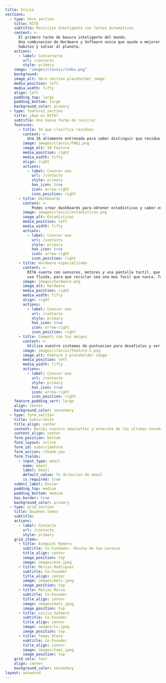 ```yaml
---
title: Inicio
sections:
  - type: hero_section
    title: RITA
    subtitle: Reciclaje Inteligente con Tachos Automaticos
    content: >-
      El primero tacho de basura inteligente del mundo.
      Una combinacion de Hardware y Software unica que ayuda a mejorar tus
      habitos y salvar al planeta.
    actions:
      - label: Contactarse
        url: /contacto
        style: primary
    image: "images/classic/index.png"
    background: 
    image_alt: Hero section placeholder image
    media_position: left
    media_width: fifty
    align: left
    padding_top: large
    padding_bottom: large
    background_color: primary
  - type: features_section
    title: ¿Que es RITA?
    subtitle: Una nueva forma de reciclar
    features:
      - title: IA que clasifica residuos
        content: >-
          Una IA altamente entrenada para saber distinguir que residuo pertenece a cada categoria
        image: images/classic/FAQ1.png
        image_alt: IA Feature
        media_position: right
        media_width: fifty
        align: right
        actions:
          - label: Conocer mas
            url: /contacto
            style: primary
            has_icon: true
            icon: arrow-right
            icon_position: right
      - title: Dashboards
        content: >-
            Podes crear dashboards para obtener estadisticas y saber exactamente cuanto estas reciclando, tambien podes hacerlos publicos para que todos vean cuanto reciclas
        image: images/classic/estadisticas.png
        image_alt: Estadisticas
        media_position: left
        media_width: fifty
        actions:
          - label: Conocer mas
            url: /contacto
            style: primary
            has_icon: true
            icon: arrow-right
            icon_position: right
      - title: Hardware especializado
        content: >-
          RITA cuenta con sensores, motores y una pantalla tactil, que brindan una experiencia de 
          uso fluida, para que reciclar sea una mas facil que nunca. Tan solo al acercarte, el sensor de proximidad se activara 
        image: images/hardware.png
        image_alt: Hardware
        media_position: right
        media_width: fifty
        align: right
        actions:
          - label: Conocer mas
            url: /contacto
            style: primary
            has_icon: true
            icon: arrow-right
            icon_position: right
      - title: Competi con tus amigos
        content: >-
          Utiliza nuestro sistemas de puntuacion para desafialos y ver quien recicla mas!
        image: images/classic/feature-2.png
        image_alt: Feature 2 placeholder image
        media_position: left
        media_width: fifty
        actions:
          - label: Conocer mas
            url: /contacto
            style: primary
            has_icon: true
            icon: arrow-right
            icon_position: right
    feature_padding_vert: large
    align: center
    background_color: secondary
  - type: form_section
    title: Subscribite
    title_align: center
    content: Recibi nuestro newsletter y enterate de las ultimas novedades de RITA
    content_align: center
    form_position: bottom
    form_layout: inline
    form_id: subscribeForm
    form_action: /thank-you
    form_fields:
      - input_type: email
        name: email
        label: Email
        default_value: Tu direccion de email
        is_required: true
    submit_label: Enviar
    padding_top: medium
    padding_bottom: medium
    has_border: true
    background_color: primary
  - type: grid_section
    title: Quienes Somos
    subtitle: 
    actions:
      - label: Contacto
        url: /contacto
        style: primary
    grid_items:
      - title: Ezequiel Romero
        subtitle: Co-Fundador. Hincha de San Lorenzo
        title_align: center
        image_position: top
        image: images/eze.jpeg
      - title: Melisa Rodriguez
        subtitle: Co-Founder
        title_align: center
        image: images/meli.jpeg
        image_position: top
      - title: Matias Morsa
        subtitle: Co-Founder
        title_align: center
        image: images/mati.jpeg
        image_position: top
      - title: Lucila Salmero
        subtitle: Co-Founder
        title_align: center
        image: images/lu.jpeg
        image_position: top
      - title: Tomas Aleso
        subtitle: Co-Founder
        title_align: center
        image: images/tomi.jpeg
        image_position: top
    grid_cols: four
    align: center
    background_color: secondary
layout: advanced
---
```

